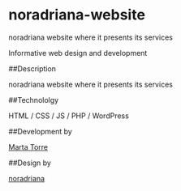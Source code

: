 # noradriana-website

noradriana website where it presents its services


Informative web design and development

##Description

noradriana website where it presents its services

##Technololgy

HTML / CSS / JS / PHP / WordPress

##Development by

<a href="https://martatorre.dev" target="_blank">Marta Torre</a>

##Design by

<a href="https://noradriana.com" target="_blank">noradriana</a>
